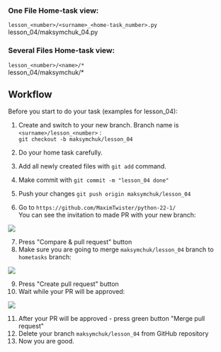 ### One File Home-task view:
`lesson_<number>/<surname>_<home-task_number>.py`\
lesson_04/maksymchuk_04.py

### Several Files Home-task view:
`lesson_<number>/<name>/*`\
lesson_04/maksymchuk/*

## Workflow
Before you start to do your task (examples for lesson_04):
1.  Create and switch to your new branch. Branch name is `<surname>/lesson_<number>` :\
    `git checkout -b maksymchuk/lesson_04`
    
2. Do your home task carefully.
3. Add all newly created files with `git add` command.
4. Make commit with `git commit -m "lesson_04 done"`
5. Push your changes `git push origin maksymchuk/lesson_04`
6. Go to `https://github.com/MaximTwister/python-22-1/` \
    You can see the invitation to made PR with your new branch:

![](/Users/twister/Desktop/make_pr.png)

7. Press "Compare & pull request" button
8. Make sure you are going to merge `maksymchuk/lesson_04` branch to `hometasks` branch:

![](/Users/twister/Desktop/choose_branch.png)

9. Press "Create pull request" button
10. Wait while your PR will be approved:

![](/Users/twister/Desktop/wait_for_pr.png)

11. After your PR will be approved - press green button "Merge pull request"
12. Delete your branch `maksymchuk/lesson_04` from GitHub repository
13. Now you are good.
